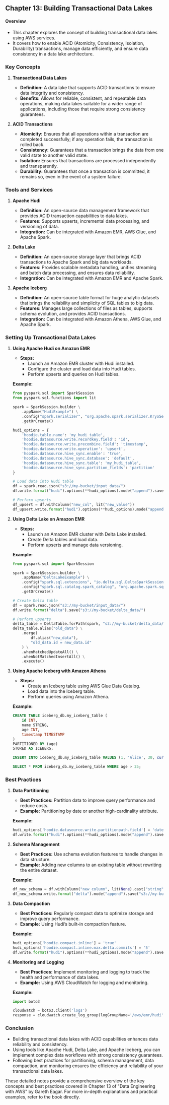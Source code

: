 ## Chapter 13: Building Transactional Data Lakes

#### Overview
- This chapter explores the concept of building transactional data lakes using AWS services.
- It covers how to enable ACID (Atomicity, Consistency, Isolation, Durability) transactions, manage data efficiently, and ensure data consistency in a data lake architecture.

### Key Concepts

1. **Transactional Data Lakes**
   - **Definition:** A data lake that supports ACID transactions to ensure data integrity and consistency.
   - **Benefits:** Allows for reliable, consistent, and repeatable data operations, making data lakes suitable for a wider range of applications, including those that require strong consistency guarantees.

2. **ACID Transactions**
   - **Atomicity:** Ensures that all operations within a transaction are completed successfully; if any operation fails, the transaction is rolled back.
   - **Consistency:** Guarantees that a transaction brings the data from one valid state to another valid state.
   - **Isolation:** Ensures that transactions are processed independently and transparently.
   - **Durability:** Guarantees that once a transaction is committed, it remains so, even in the event of a system failure.

### Tools and Services

1. **Apache Hudi**
   - **Definition:** An open-source data management framework that provides ACID transaction capabilities to data lakes.
   - **Features:** Supports upserts, incremental data processing, and versioning of data.
   - **Integration:** Can be integrated with Amazon EMR, AWS Glue, and Apache Spark.

2. **Delta Lake**
   - **Definition:** An open-source storage layer that brings ACID transactions to Apache Spark and big data workloads.
   - **Features:** Provides scalable metadata handling, unifies streaming and batch data processing, and ensures data reliability.
   - **Integration:** Can be integrated with Amazon EMR and Apache Spark.

3. **Apache Iceberg**
   - **Definition:** An open-source table format for huge analytic datasets that brings the reliability and simplicity of SQL tables to big data.
   - **Features:** Manages large collections of files as tables, supports schema evolution, and provides ACID transactions.
   - **Integration:** Can be integrated with Amazon Athena, AWS Glue, and Apache Spark.

### Setting Up Transactional Data Lakes

1. **Using Apache Hudi on Amazon EMR**
   - **Steps:**
     - Launch an Amazon EMR cluster with Hudi installed.
     - Configure the cluster and load data into Hudi tables.
     - Perform upserts and queries on Hudi tables.

   **Example:**
   ```python
   from pyspark.sql import SparkSession
   from pyspark.sql.functions import lit

   spark = SparkSession.builder \
       .appName("HudiExample") \
       .config("spark.serializer", "org.apache.spark.serializer.KryoSerializer") \
       .getOrCreate()

   hudi_options = {
       'hoodie.table.name': 'my_hudi_table',
       'hoodie.datasource.write.recordkey.field': 'id',
       'hoodie.datasource.write.precombine.field': 'timestamp',
       'hoodie.datasource.write.operation': 'upsert',
       'hoodie.datasource.hive_sync.enable': 'true',
       'hoodie.datasource.hive_sync.database': 'default',
       'hoodie.datasource.hive_sync.table': 'my_hudi_table',
       'hoodie.datasource.hive_sync.partition_fields': 'partition'
   }

   # Load data into Hudi table
   df = spark.read.json("s3://my-bucket/input_data/")
   df.write.format("hudi").options(**hudi_options).mode("append").save("s3://my-bucket/hudi_data/")

   # Perform upserts
   df_upsert = df.withColumn("new_col", lit("new_value"))
   df_upsert.write.format("hudi").options(**hudi_options).mode("append").save("s3://my-bucket/hudi_data/")
   ```

2. **Using Delta Lake on Amazon EMR**
   - **Steps:**
     - Launch an Amazon EMR cluster with Delta Lake installed.
     - Create Delta tables and load data.
     - Perform upserts and manage data versioning.

   **Example:**
   ```python
   from pyspark.sql import SparkSession

   spark = SparkSession.builder \
       .appName("DeltaLakeExample") \
       .config("spark.sql.extensions", "io.delta.sql.DeltaSparkSessionExtension") \
       .config("spark.sql.catalog.spark_catalog", "org.apache.spark.sql.delta.catalog.DeltaCatalog") \
       .getOrCreate()

   # Create Delta table
   df = spark.read.json("s3://my-bucket/input_data/")
   df.write.format("delta").save("s3://my-bucket/delta_data/")

   # Perform upserts
   delta_table = DeltaTable.forPath(spark, "s3://my-bucket/delta_data/")
   delta_table.alias("old_data") \
       .merge(
           df.alias("new_data"),
           "old_data.id = new_data.id"
       ) \
       .whenMatchedUpdateAll() \
       .whenNotMatchedInsertAll() \
       .execute()
   ```

3. **Using Apache Iceberg with Amazon Athena**
   - **Steps:**
     - Create an Iceberg table using AWS Glue Data Catalog.
     - Load data into the Iceberg table.
     - Perform queries using Amazon Athena.

   **Example:**
   ```sql
   CREATE TABLE iceberg_db.my_iceberg_table (
       id INT,
       name STRING,
       age INT,
       timestamp TIMESTAMP
   )
   PARTITIONED BY (age)
   STORED AS ICEBERG;

   INSERT INTO iceberg_db.my_iceberg_table VALUES (1, 'Alice', 30, current_timestamp);

   SELECT * FROM iceberg_db.my_iceberg_table WHERE age > 25;
   ```

### Best Practices

1. **Data Partitioning**
   - **Best Practices:** Partition data to improve query performance and reduce costs.
   - **Example:** Partitioning by date or another high-cardinality attribute.

   **Example:**
   ```python
   hudi_options['hoodie.datasource.write.partitionpath.field'] = 'date'
   df.write.format("hudi").options(**hudi_options).mode("append").save("s3://my-bucket/hudi_data/")
   ```

2. **Schema Management**
   - **Best Practices:** Use schema evolution features to handle changes in data structure.
   - **Example:** Adding new columns to an existing table without rewriting the entire dataset.

   **Example:**
   ```python
   df_new_schema = df.withColumn("new_column", lit(None).cast("string"))
   df_new_schema.write.format("delta").mode("append").save("s3://my-bucket/delta_data/")
   ```

3. **Data Compaction**
   - **Best Practices:** Regularly compact data to optimize storage and improve query performance.
   - **Example:** Using Hudi’s built-in compaction feature.

   **Example:**
   ```python
   hudi_options['hoodie.compact.inline'] = 'true'
   hudi_options['hoodie.compact.inline.max.delta.commits'] = '5'
   df.write.format("hudi").options(**hudi_options).mode("append").save("s3://my-bucket/hudi_data/")
   ```

4. **Monitoring and Logging**
   - **Best Practices:** Implement monitoring and logging to track the health and performance of data lakes.
   - **Example:** Using AWS CloudWatch for logging and monitoring.

   **Example:**
   ```python
   import boto3

   cloudwatch = boto3.client('logs')
   response = cloudwatch.create_log_group(logGroupName='/aws/emr/hudi')
   ```

### Conclusion
- Building transactional data lakes with ACID capabilities enhances data reliability and consistency.
- Using tools like Apache Hudi, Delta Lake, and Apache Iceberg, you can implement complex data workflows with strong consistency guarantees.
- Following best practices for partitioning, schema management, data compaction, and monitoring ensures the efficiency and reliability of your transactional data lakes.

These detailed notes provide a comprehensive overview of the key concepts and best practices covered in Chapter 13 of "Data Engineering with AWS" by Gareth Eagar. For more in-depth explanations and practical examples, refer to the book directly.